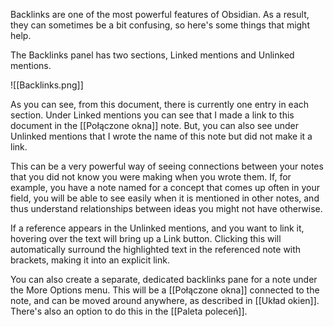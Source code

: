 Backlinks are one of the most powerful features of Obsidian. As a result, they can sometimes be a bit confusing, so here's some things that might help.

The Backlinks panel has two sections, Linked mentions and Unlinked mentions.

![[Backlinks.png]]

As you can see, from this document, there is currently one entry in each section. Under Linked mentions you can see that I made a link to this document in the [[Połączone okna]] note. But, you can also see under Unlinked mentions that I wrote the name of this note but did not make it a link.

This can be a very powerful way of seeing connections between your notes that you did not know you were making when you wrote them. If, for example, you have a note named for a concept that comes up often in your field, you will be able to see easily when it is mentioned in other notes, and thus understand relationships between ideas you might not have otherwise.

If a reference appears in the Unlinked mentions, and you want to link it, hovering over the text will bring up a Link button. Clicking this will automatically surround the highlighted text in the referenced note with brackets, making it into an explicit link.

You can also create a separate, dedicated backlinks pane for a note under the More Options menu. This will be a [[Połączone okna]] connected to the note, and can be moved around anywhere, as described in [[Układ okien]]. There's also an option to do this in the [[Paleta poleceń]].
